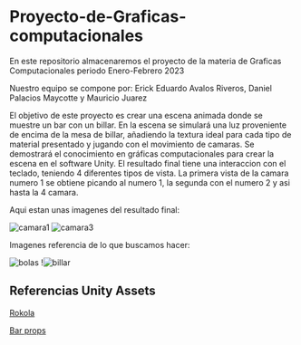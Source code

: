 # Proyecto-de-Graficas-computacionales
En este repositorio almacenaremos el proyecto de la materia de Graficas Computacionales periodo Enero-Febrero 2023

Nuestro equipo se compone por:
Erick Eduardo Avalos Riveros, Daniel Palacios Maycotte y Mauricio Juarez

El objetivo de este proyecto es crear una escena animada donde se muestre un bar con un billar. En la escena se simulará una luz proveniente de encima de la mesa de billar, añadiendo la textura ideal para cada tipo de material presentado y jugando con el movimiento de camaras. Se demostrará el conocimiento en gráficas computacionales para crear la escena en el software Unity. El resultado final tiene una interaccion con el teclado, teniendo 4 diferentes tipos de vista. La primera vista de la camara numero 1 se obtiene picando al numero 1, la segunda con el numero 2 y asi hasta la 4 camara. 

Aqui estan unas imagenes del resultado final:


![camara1](https://user-images.githubusercontent.com/44931871/215662103-8a1d48b8-5a5a-4a29-829e-d05b401ae7f0.jpg)
![camara3](https://user-images.githubusercontent.com/44931871/215662171-ecb3b76d-e574-4b8e-996b-393f2e08e132.jpg)


Imagenes referencia de lo que buscamos hacer:

![bolas](https://user-images.githubusercontent.com/44931871/211941424-6be8b6e0-f5bd-4584-a980-ffd986005341.jpeg)
!![billar](https://user-images.githubusercontent.com/44931871/211941479-41a977bd-1c7e-4590-86d7-8dde6b5ae903.jpeg)

## Referencias Unity Assets

[Rokola](https://assetstore.unity.com/packages/3d/props/electronics/jukebox-music-player-152930)

[Bar props](https://assetstore.unity.com/packages/3d/props/barprops-137130)
